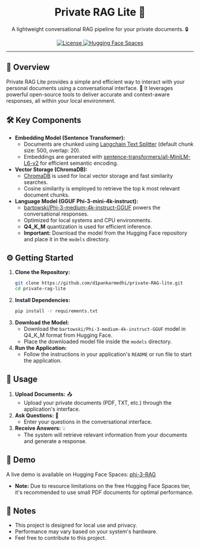 <div align="center">
  <h1>Private RAG Lite 🚀</h1>
  <p>A lightweight conversational RAG pipeline for your private documents. 🔒</p>


  <a href="https://github.com/d1pankarmedhi/private-RAG-lite/blob/main/LICENSE">
    <img src="https://img.shields.io/badge/License-MIT-yellow.svg" alt="License">
  </a>
  <a href="https://huggingface.co/spaces/dmedhi/phi-3-RAG">
    <img src="https://img.shields.io/badge/%F0%9F%A4%97%20HuggingFace-Spaces-blue" alt="Hugging Face Spaces">
  </a>

</div>

---

## 🚀 Overview

Private RAG Lite provides a simple and efficient way to interact with your personal documents using a conversational interface. 💬 It leverages powerful open-source tools to deliver accurate and context-aware responses, all within your local environment. 

## 🛠️ Key Components

* **Embedding Model (Sentence Transformer):** 
    * Documents are chunked using [Langchain Text Splitter](https://pypi.org/project/langchain-text-splitters/) (default chunk size: 500, overlap: 20). 
    * Embeddings are generated with [sentence-transformers/all-MiniLM-L6-v2](https://huggingface.co/sentence-transformers/all-MiniLM-L6-v2) for efficient semantic encoding. 
* **Vector Storage (ChromaDB):** 
    * [ChromaDB](https://www.trychroma.com/) is used for local vector storage and fast similarity searches. 
    * Cosine similarity is employed to retrieve the top k most relevant document chunks. 
* **Language Model (GGUF Phi-3-mini-4k-instruct):** 
    * [bartowski/Phi-3-medium-4k-instruct-GGUF](https://huggingface.co/bartowski/Phi-3-medium-4k-instruct-GGUF) powers the conversational responses. 
    * Optimized for local systems and CPU environments. 
    * **Q4_K_M** quantization is used for efficient inference. 
    * **Important:** Download the model from the Hugging Face repository and place it in the `models` directory. 

## ⚙️ Getting Started

1. **Clone the Repository:** 
    ```bash
    git clone https://github.com/d1pankarmedhi/private-RAG-lite.git
    cd private-rag-lite
    ```
2. **Install Dependencies:** 
    ```bash
    pip install -r requirements.txt
    ```
3. **Download the Model:** 
    * Download the `bartowski/Phi-3-medium-4k-instruct-GGUF` model in Q4_K_M format from Hugging Face.
    * Place the downloaded model file inside the `models` directory.
4. **Run the Application:** 
    * Follow the instructions in your application's `README` or run file to start the application.

## 📄 Usage

1. **Upload Documents:** 📤
    * Upload your private documents (PDF, TXT, etc.) through the application's interface.
2. **Ask Questions:** 🤔
    * Enter your questions in the conversational interface.
3. **Receive Answers:** 💡
    * The system will retrieve relevant information from your documents and generate a response.

## 🔗 Demo

A live demo is available on Hugging Face Spaces: [phi-3-RAG](https://huggingface.co/spaces/dmedhi/phi-3-RAG) 
* **Note:** Due to resource limitations on the free Hugging Face Spaces tier, it's recommended to use small PDF documents for optimal performance.

## 📝 Notes

* This project is designed for local use and privacy. 
* Performance may vary based on your system's hardware. 
* Feel free to contribute to this project. 

